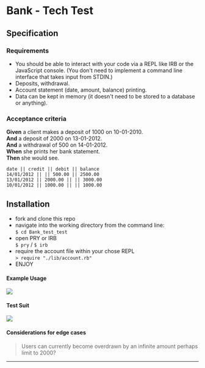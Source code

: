 # Bank - Tech Test

## Specification

### Requirements

- You should be able to interact with your code via a REPL like IRB or the JavaScript console. (You don't need to implement a command line interface that takes input from STDIN.)
- Deposits, withdrawal.
- Account statement (date, amount, balance) printing.
- Data can be kept in memory (it doesn't need to be stored to a database or anything).

### Acceptance criteria
**Given** a client makes a deposit of 1000 on 10-01-2010.  
**And** a deposit of 2000 on 13-01-2012.  
**And** a withdrawal of 500 on 14-01-2012.  
**When** she prints her bank statement.  
**Then** she would see.  
```
date || credit || debit || balance
14/01/2012 || || 500.00 || 2500.00
13/01/2012 || 2000.00 || || 3000.00
10/01/2012 || 1000.00 || || 1000.00
```

## Installation

- fork and clone this repo  
- navigate into the working directory from the command line:  
``` $ cd Bank_test_test ```
- open PRY or IRB  
``` $ pry ``` / ``` $ irb ```
- require the account file within your chose REPL  
``` > require "./lib/account.rb" ```
- ENJOY

#### Example Usage
![](./public/usage.png)
#### Test Suit
![](./public/tests.png)  

#### Considerations for edge cases
> Users can currently become overdrawn by an infinite amount perhaps limit to 2000?  
---
